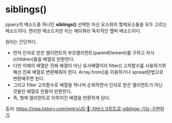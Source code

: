 # siblings()

jquery의 메소드중 하나인 <b>siblings()</b> 선택한 자신 요소와의 형제요소들을 모두 고르는 메소드이다. 
편리한 메소드지만 이는 제이쿼리 독자적인 헬퍼 메소드이다.

원리는 간단하다.

- 먼저 인자로 받은 엘리먼트의 부모엘리먼트(parentElement)를 구하고 자식(children)들을 배열로 반환한다.
- 다만 이때의 배열은 진짜 배열이 아닌 유사배열이라 filter() 고차함수를 사용하기위해선 진짜 배열로 변환해줘야 한다.
Array.from()을 이용하거나 spread문법으로 변환해주면 된다.
- 그리고 filter 고차함수로 배열을 하나씩 순회하면서 인자로 받은 엘리먼트가 아닌 것들만 배열로 만들어 반환한다.
- 즉, 형제 엘리먼트로 이루어진 배열을 반환하게 된다.

출처: https://inpa.tistory.com/entry/JS-🚀-자바스크립트로-siblings-기능-구현하기